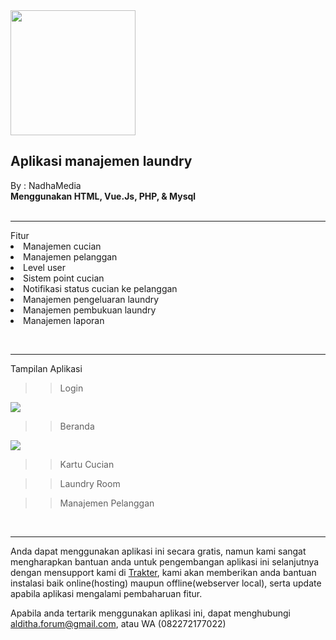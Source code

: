 <img src='https://github.com/haxorsprogramming/Nadha-Laundry/blob/master/ladun/login/images/nadha_laundry.jpg?raw=true' width='200px'>

<h2>Aplikasi manajemen laundry</h2>
By : NadhaMedia
<br/>
<b>Menggunakan HTML, Vue.Js, PHP, & Mysql</b>
<br/><br/><hr/>
Fitur
<li> Manajemen cucian</li>
<li> Manajemen pelanggan</li>
<li> Level user</li>
<li> Sistem point cucian</li>
<li> Notifikasi status cucian ke pelanggan</li>
<li> Manajemen pengeluaran laundry</li>
<li> Manajemen pembukuan laundry</li>
<li> Manajemen laporan</li>

<br/><hr/>
Tampilan Aplikasi
>> Login
<img src='https://github.com/haxorsprogramming/Nadha-Laundry/blob/master/ladun/screenshoot/login.png?raw=true'>

>> Beranda
<img src='https://github.com/haxorsprogramming/Nadha-Laundry/blob/master/ladun/screenshoot/beranda_old.png?raw=true'>

>> Kartu Cucian

>> Laundry Room

>> Manajemen Pelanggan

<br/><hr/>
Anda dapat menggunakan aplikasi ini secara gratis, namun kami sangat mengharapkan bantuan anda untuk pengembangan aplikasi ini selanjutnya dengan mensupport kami di <a href='https://trakteer.id/alditha-nasution'>Trakter</a>, kami akan memberikan anda bantuan instalasi baik online(hosting) maupun offline(webserver local), serta update apabila aplikasi mengalami pembaharuan fitur.

Apabila anda tertarik menggunakan aplikasi ini, dapat menghubungi alditha.forum@gmail.com, atau WA (082272177022)
